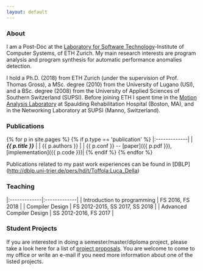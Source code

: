 ```yaml
---
layout: default
---
```


### [](#header-3) About
I am a Post-Doc at the [Laboratory for Software Technology](http://www.lst.inf.ethz.ch)-Institute of Computer Systems, of ETH Zurich. My main research interests are program analysis and program synthesis for automatic performance anomalies detection.

I hold a Ph.D. (2018) from ETH Zurich (under the supervision of Prof. Thomas Gross), a MSc. degree (2010) from the University of Lugano (USI), and a BSc. degree (2008) from the  University of Applied Sciences of Southern Switzerland (SUPSI).
Before joining ETH I spent time in the [Motion Analysis Laboratory](http://srh-mal.net/)
at Spaulding Rehabilitation Hospital (Boston, MA), and in the Networking Laboratory at SUPSI 
(Manno, Switzerland).

### [](#header-3) Publications
{% for p in site.pages %}
{% if p.type == 'publication' %}
   |:-------------|
   | ***{{ p.title }}*** |
   | {{ p.authors }} |
   | {{ p.conf }} -- [paper]({{ p.pdf }}), [implementation]({{ p.code }})|
{% endif %}
{% endfor %}

Publications related to my past work experiences can be found in [DBLP] (http://dblp.uni-trier.de/pers/hd/t/Toffola:Luca_Della)
            
### [](#header-3) Teaching

|:-------------|:-------------| 
| Introduction to programming | FS 2016, FS 2018 |
| Compiler Design | FS 2012-2015, SS 2017, SS 2018 | 
| Advanced Compiler Design | SS 2012-2016, FS 2017 | 
        
### [](#header-3) Student Projects
If you are interested in doing a semester/master/diploma project, please take a look here for a 
list of [project proposals](http://www.lst.inf.ethz.ch/education/student-projects.html).
You are welcome to come to my office or write an e-mail if you need more information about one of the listed projects.
